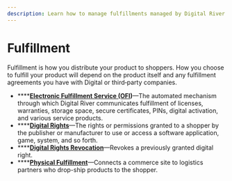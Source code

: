 ```yaml
---
description: Learn how to manage fulfillments managed by Digital River.
---
```


# Fulfillment

Fulfillment is how you distribute your product to shoppers. How you choose to fulfill your product will depend on the product itself and any fulfillment agreements you have with Digital or third‑party companies.

* ****[**Electronic Fulfillment Service (OFI**](electronic-fulfillment-service-ofi.md)**)**—The automated mechanism through which Digital River communicates fulfillment of licenses, warranties, storage space, secure certificates, PINs, digital activation, and various service products.
* ****[**Digital Rights**](digital-rights.md)—The rights or permissions granted to a shopper by the publisher or manufacturer to use or access a software application, game, system, and so forth.
* ****[**Digital Rights Revocation**](digital-rights-revocation.md)—Revokes a previously granted digital right.
* ****[**Physical Fulfillment**](physical-fulfillment/)—Connects a commerce site to logistics partners who drop-ship products to the shopper.
